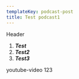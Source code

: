 ```yaml
---
templateKey: podcast-post
title: Test podcast1
---
```


Header
1. ***Test***
2. ***Test2***
3. ***Test3***

youtube-video 123